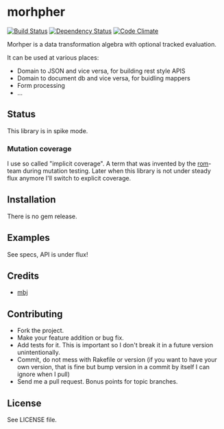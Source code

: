 morhpher
========

[![Build Status](https://secure.travis-ci.org/mbj/ducktrap.png?branch=master)](http://travis-ci.org/mbj/ducktrap)
[![Dependency Status](https://gemnasium.com/mbj/ducktrap.png)](https://gemnasium.com/mbj/ducktrap)
[![Code Climate](https://codeclimate.com/github/mbj/ducktrap.png)](https://codeclimate.com/github/mbj/ducktrap)

Morhper is a data transformation algebra with optional tracked evaluation.

It can be used at various places:

* Domain to JSON and vice versa, for building rest style APIS
* Domain to document db and vice versa, for buidling mappers
* Form processing
* ...

Status
------

This library is in spike mode.

### Mutation coverage

I use so called "implicit coverage". A term that was invented by the [rom](https://github.com/rom-rb)-team
during mutation testing. Later when this library is not under steady flux anymore I'll switch to explicit coverage.

Installation
------------

There is no gem release.

Examples
--------

See specs, API is under flux!

Credits
-------

* [mbj](https://github.com/mbj)

Contributing
------------

* Fork the project.
* Make your feature addition or bug fix.
* Add tests for it. This is important so I don't break it in a
  future version unintentionally.
* Commit, do not mess with Rakefile or version
  (if you want to have your own version, that is fine but bump version in a commit by itself I can ignore when I pull)
* Send me a pull request. Bonus points for topic branches.

License
-------

See LICENSE file.

